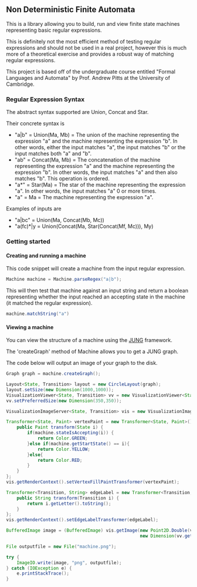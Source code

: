 ## Non Deterministic Finite Automata

This is a library allowing you to build, run and view finite state machines representing basic regular expressions.

This is definitely not the most efficient method of testing regular expressions and should not be used in a real project,
however this is much more of a theoretical exercise and provides a robust way of matching regular expressions.

This project is based off of the undergraduate course entitled "Formal Languages and Automata" by Prof. Andrew Pitts at the University of Cambridge.

### Regular Expression Syntax

The abstract syntax supported are Union, Concat and Star.

Their concrete syntax is
*   "a|b" = Union(Ma, Mb) = The union of the machine representing the expression "a" and the machine representing the expression "b".
    In other words, either the input matches "a", the input matches "b" or the input matches both "a" and "b".
*   "ab" = Concat(Ma, Mb) = The concatenation of the machine representing the expression "a" and the machine representing the expression "b".
    In other words, the input matches "a" and then also matches "b". This operation is ordered.
*   "a*" = Star(Ma) = The star of the machine representing the expression "a". In other words, the input matches "a" 0 or more times.
*   "a" = Ma = The machine representing the expression "a".

Examples of inputs are
*   "a|bc" = Union(Ma, Concat(Mb, Mc))
*   "a(fc)*|y = Union(Concat(Ma, Star(Concat(Mf, Mc))), My)

### Getting started

#### Creating and running a machine
This code snippet will create a machine from the input regular expression.

```java
Machine machine = Machine.parseRegex("a|b");
```

This will then test that machine against an input string and return a boolean representing whether the input reached an accepting state in the machine (it matched the regular expression).
```java
machine.matchString("a")
```

#### Viewing a machine

You can view the structure of a machine using the [JUNG](http://jung.sourceforge.net) framework.

The 'createGraph' method of Machine allows you to get a JUNG graph.

The code below will output an image of your graph to the disk.

```java
Graph graph = machine.createGraph();

Layout<State, Transition> layout = new CircleLayout(graph);
layout.setSize(new Dimension(1000,1000));
VisualizationViewer<State, Transition> vv = new VisualizationViewer<State, Transition>(layout);
vv.setPreferredSize(new Dimension(350,350));

VisualizationImageServer<State, Transition> vis = new VisualizationImageServer<State, Transition>(vv.getGraphLayout(), vv.getGraphLayout().getSize());

Transformer<State, Paint> vertexPaint = new Transformer<State, Paint>() {
    public Paint transform(State i) {
        if(machine.stateIsAccepting(i)) {
            return Color.GREEN;
        }else if(machine.getStartState() == i){
            return Color.YELLOW;
        }else{
            return Color.RED;
        }
    }
};
vis.getRenderContext().setVertexFillPaintTransformer(vertexPaint);

Transformer<Transition, String> edgeLabel = new Transformer<Transition, String>() {
    public String transform(Transition i) {
        return i.getLetter().toString();
    }
};
vis.getRenderContext().setEdgeLabelTransformer(edgeLabel);

BufferedImage image = (BufferedImage) vis.getImage(new Point2D.Double(vv.getGraphLayout().getSize().getWidth() / 2, vv.getGraphLayout().getSize().getHeight() / 2),
                                                   new Dimension(vv.getGraphLayout().getSize()));

File outputfile = new File("machine.png");

try {
    ImageIO.write(image, "png", outputfile);
} catch (IOException e) {
    e.printStackTrace();
}
```
